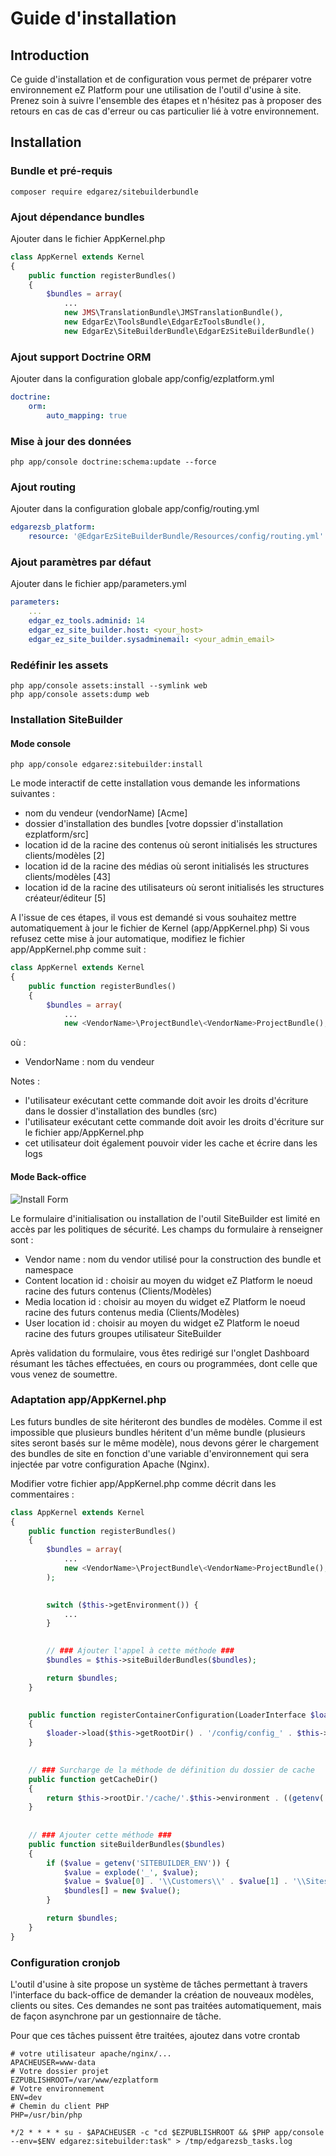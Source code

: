 # Guide d'installation

## Introduction

Ce guide d'installation et de configuration vous permet de préparer votre environnement eZ Platform pour une utilisation de l'outil d'usine à site.
 Prenez soin à suivre l'ensemble des étapes et n'hésitez pas à proposer des retours en cas de cas d'erreur ou cas particulier lié à votre environnement.

## Installation

### Bundle et pré-requis

```console
composer require edgarez/sitebuilderbundle
```

### Ajout dépendance bundles

Ajouter dans le fichier AppKernel.php

```php
class AppKernel extends Kernel
{
    public function registerBundles()
    {
        $bundles = array(
            ...
            new JMS\TranslationBundle\JMSTranslationBundle(),
            new EdgarEz\ToolsBundle\EdgarEzToolsBundle(),
            new EdgarEz\SiteBuilderBundle\EdgarEzSiteBuilderBundle()
```

### Ajout support Doctrine ORM

Ajouter dans la configuration globale app/config/ezplatform.yml

```yaml
doctrine:
    orm:
        auto_mapping: true
```

### Mise à jour des données

```console
php app/console doctrine:schema:update --force
```

### Ajout routing

Ajouter dans la configuration globale app/config/routing.yml

```yaml
edgarezsb_platform:
    resource: '@EdgarEzSiteBuilderBundle/Resources/config/routing.yml'
```

### Ajout paramètres par défaut

Ajouter dans le fichier app/parameters.yml

```yml
parameters:
    ...
    edgar_ez_tools.adminid: 14
    edgar_ez_site_builder.host: <your_host>
    edgar_ez_site_builder.sysadminemail: <your_admin_email>
```

### Redéfinir les assets

```console
php app/console assets:install --symlink web
php app/console assets:dump web
```

### Installation SiteBuilder

#### Mode console

```console
php app/console edgarez:sitebuilder:install
```

Le mode interactif de cette installation vous demande les informations suivantes :

* nom du vendeur (vendorName) [Acme]
* dossier d'installation des bundles [votre dopssier d'installation ezplatform/src]
* location id de la racine des contenus où seront initialisés les structures clients/modèles [2]
* location id de la racine des médias où seront initialisés les structures clients/modèles [43]
* location id de la racine des utilisateurs où seront initialisés les structures créateur/éditeur [5]

A l'issue de ces étapes, il vous est demandé si vous souhaitez mettre automatiquement à jour le fichier de Kernel (app/AppKernel.php)
Si vous refusez cette mise à jour automatique, modifiez le fichier app/AppKernel.php comme suit :

```php
class AppKernel extends Kernel
{
    public function registerBundles()
    {
        $bundles = array(
            ...
            new <VendorName>\ProjectBundle\<VendorName>ProjectBundle(),
```

où :

* VendorName : nom du vendeur

Notes :

* l'utilisateur exécutant cette commande doit avoir les droits d'écriture dans le dossier d'installation des bundles (src)
* l'utilisateur exécutant cette commande doit avoir les droits d'écriture sur le fichier app/AppKernel.php
* cet utilisateur doit également pouvoir vider les cache et écrire dans les logs

#### Mode Back-office

![Install Form](/Resources/doc/images/install.png)

Le formulaire d'initialisation ou installation de l'outil SiteBuilder est limité en accès par les politiques de sécurité.
Les champs du formulaire à renseigner sont :

* Vendor name : nom du vendor utilisé pour la construction des bundle et namespace
* Content location id : choisir au moyen du widget eZ Platform le noeud racine des futurs contenus (Clients/Modèles)
* Media location id : choisir au moyen du widget eZ Platform le noeud racine des futurs contenus media (Clients/Modèles)
* User location id : choisir au moyen du widget eZ Platform le noeud racine des futurs groupes utilisateur SiteBuilder

Après validation du formulaire, vous êtes redirigé sur l'onglet Dashboard résumant les tâches effectuées, en cours ou programmées, dont celle que vous venez de soumettre.

### Adaptation app/AppKernel.php

Les futurs bundles de site hériteront des bundles de modèles.
Comme il est impossible que plusieurs bundles héritent d'un même bundle (plusieurs sites seront basés sur le même modèle), nous devons gérer le chargement des bundles de site en fonction d'une variable d'environnement qui sera injectée par votre configuration Apache (Nginx).

Modifier votre fichier app/AppKernel.php comme décrit dans les commentaires :

```php
class AppKernel extends Kernel
{
    public function registerBundles()
    {
        $bundles = array(
            ...
            new <VendorName>\ProjectBundle\<VendorName>ProjectBundle(),
        );
        

        switch ($this->getEnvironment()) {
            ...
        }
        

        // ### Ajouter l'appel à cette méthode ###
        $bundles = $this->siteBuilderBundles($bundles);

        return $bundles;
    }
    

    public function registerContainerConfiguration(LoaderInterface $loader)
    {
        $loader->load($this->getRootDir() . '/config/config_' . $this->getEnvironment() . '.yml');
    }
    

    // ### Surcharge de la méthode de définition du dossier de cache
    public function getCacheDir()
    {
        return $this->rootDir.'/cache/'.$this->environment . ((getenv('SITEBUILDER_ENV')) ? '/' . getenv('SITEBUILDER_ENV') : '');
    }
    
    
    // ### Ajouter cette méthode ###
    public function siteBuilderBundles($bundles)
    {
        if ($value = getenv('SITEBUILDER_ENV')) {
            $value = explode('_', $value);
            $value = $value[0] . '\\Customers\\' . $value[1] . '\\Sites\\' . $value[2] . 'Bundle\\' . $value[0] . 'Customers' . $value[1] . 'Sites' . $value[2] . 'Bundle';
            $bundles[] = new $value();
        }

        return $bundles;
    }
}
```

### Configuration cronjob

L'outil d'usine à site propose un système de tâches permettant à travers l'interface du back-office de demander la création de nouveaux modèles, clients ou sites.
Ces demandes ne sont pas traitées automatiquement, mais de façon asynchrone par un gestionnaire de tâche.

Pour que ces tâches puissent être traitées, ajoutez dans votre crontab

```shell
# votre utilisateur apache/nginx/...
APACHEUSER=www-data
# Votre dossier projet
EZPUBLISHROOT=/var/www/ezplatform
# Votre environnement
ENV=dev
# Chemin du client PHP
PHP=/usr/bin/php

*/2 * * * * su - $APACHEUSER -c "cd $EZPUBLISHROOT && $PHP app/console --env=$ENV edgarez:sitebuilder:task" > /tmp/edgarezsb_tasks.log
```